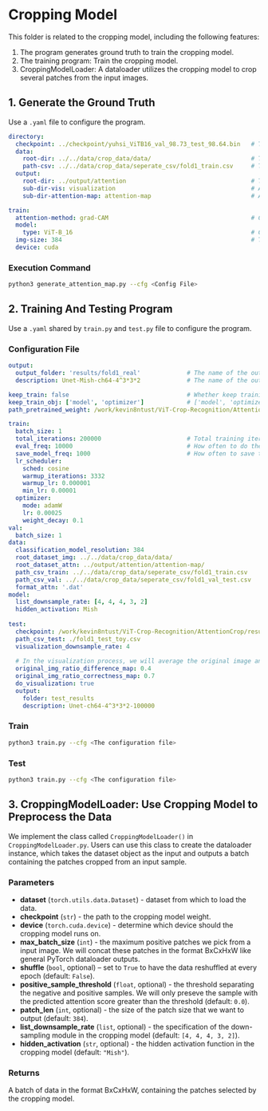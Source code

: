 # Cropping Model

This folder is related to the cropping model, including the following features:
1. The program generates ground truth to train the cropping model.
2. The training program: Train the cropping model.
3. CroppingModelLoader: A dataloader utilizes the cropping model to crop several patches from the input images.

## 1. Generate the Ground Truth

Use a `.yaml` file to configure the program.

```yaml
directory:
  checkpoint: ../checkpoint/yuhsi_ViTB16_val_98.73_test_98.64.bin   # The path to the pretrained weight
  data:
    root-dir: ../../data/crop_data/data/                            # The path to the Crop dataset
    path-csv: ../../data/crop_data/seperate_csv/fold1_train.csv     # The path to the CSV file storing the data to be used
  output:
    root-dir: ../output/attention                                   # The path to save the results
    sub-dir-vis: visualization                                      # A sub-folder under <root-dir> storing the visualizations
    sub-dir-attention-map: attention-map                            # A sub-folder under <root-dir> storing the ground truth for training the cropping model

train:
  attention-method: grad-CAM                                        # Currently only implemented GRAD-CAM, this option doesn't have the function
  model:                                                            
    type: ViT-B_16                                                  # Choose from ["ViT-B_16", "ViT-B_32", "ViT-L_16", "ViT-L_32", "ViT-H_14", "R50-ViT-B_16"]
  img-size: 384                                                     # The input resolution of the assigned model
  device: cuda
```

### Execution Command

```bash
python3 generate_attention_map.py --cfg <Config File>
```

## 2. Training And Testing Program

Use a `.yaml` shared by `train.py` and `test.py` file to configure the program.

### Configuration File 

```yaml
output:
  output_folder: 'results/fold1_real'             # The name of the output root folder
  description: Unet-Mish-ch64-4^3*3*2             # The name of the output sub-folder

keep_train: false                                 # Whether keep training from the pre-trained weight
keep_train_obj: ['model', 'optimizer']            # ['model', 'optimizer', 'lr_scheduler']
path_pretrained_weight: /work/kevin8ntust/ViT-Crop-Recognition/AttentionCrop/results/Unet-Mish-ch64-4^3*3*2/iteration_100000.pth

train:
  batch_size: 1
  total_iterations: 200000                        # Total training iterations
  eval_freq: 10000                                # How often to do the evaluation
  save_model_freq: 1000                           # How often to save the model
  lr_scheduler: 
    sched: cosine
    warmup_iterations: 3332         
    warmup_lr: 0.000001
    min_lr: 0.00001
  optimizer: 
    mode: adamW
    lr: 0.00025
    weight_decay: 0.1
val:
  batch_size: 1
data:
  classification_model_resolution: 384                                    # The input resolution of the classification model
  root_dataset_img: ../../data/crop_data/data/                            # The root directory of the crop images
  root_dataset_attn: ../output/attention/attention-map/                   # The root directory of the generated attention map ground truth
  path_csv_train: ../../data/crop_data/seperate_csv/fold1_train.csv       # The CSV file recording the training samples
  path_csv_val: ../../data/crop_data/seperate_csv/fold1_val_test.csv      # The CSV file recording the validation samples
  format_attn: '.dat'                                                     # Data format of the attention map
model:
  list_downsample_rate: [4, 4, 4, 3, 2]                                   # Down-sampling module architecture in the cropping model
  hidden_activation: Mish                                                 # The hidden activation function in the cropping model (Select from ["LeackyReLU", "Mish"])
  
test:
  checkpoint: /work/kevin8ntust/ViT-Crop-Recognition/AttentionCrop/results/Unet-ch64-4^3*3*2/iteration_100000.pth
  path_csv_test: ./fold1_test_toy.csv                                     # A CSV file recording the testing data
  visualization_downsample_rate: 4                                        # If visualization_downsample_rate is set to 4, the visualization size will be a quarter of the original.
  
  # In the visualization process, we will average the original image and the map. Use these two arguments to set the ratio of the original image
  original_img_ratio_difference_map: 0.4                                  
  original_img_ratio_correctness_map: 0.7
  do_visualization: true                                                  # Do visualization only when this argument is set; otherwise, only show losses and accuracy
  output:
    folder: test_results                                                  # The root folder of the output visualizations
    description: Unet-ch64-4^3*3*2-100000                                 # The sub folder of the output visualizations
```

### Train

```bash
python3 train.py --cfg <The configuration file>
```

### Test

```bash
python3 train.py --cfg <The configuration file>
```

## 3. CroppingModelLoader: Use Cropping Model to Preprocess the Data

We implement the class called `CroppingModelLoader()` in `CroppingModelLoader.py`. Users can use this class to create the dataloader instance, which takes the dataset object as the input and outputs a batch containing the  patches cropped from an input sample.

### Parameters

- **dataset** (`torch.utils.data.Dataset`) - dataset from which to load the data.
- **checkpoint** (`str`) - the path to the cropping model weight.
- **device** (`torch.cuda.device`) - determine which device should the cropping model runs on.
- **max_batch_size** (`int`) - the maximum positive patches we pick from a input image. We will concat these patches in the format BxCxHxW like general PyTorch dataloader outputs.
- **shuffle** (`bool`, optional) – set to `True` to have the data reshuffled at every epoch (default: `False`).
- **positive_sample_threshold** (`float`, optional) - the threshold separating the negative and positive samples. We will only preseve the sample with the predicted attention score greater than the threshold (default: `0.0`).
- **patch_len** (`int`, optional) - the size of the patch size that we want to output (default: `384`).
- **list_downsample_rate** (`list`, optional) - the specification of the down-sampling module in the cropping model (default: `[4, 4, 4, 3, 2]`).
- **hidden_activation** (`str`, optional) - the hidden activation function in the cropping model (default: `"Mish"`).

### Returns

A batch of data in the format BxCxHxW, containing the patches selected by the cropping model.
